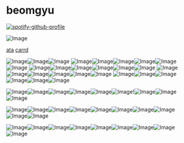 # beomgyu

[![spotify-github-profile](https://spotify-github-profile.kittinanx.com/api/view?uid=mywa8gtrgptcgb8kb752c7v4h&cover_image=true&theme=novatorem&show_offline=false&background_color=f5f5f5&interchange=false&bar_color=894848&bar_color_cover=false)](https://github.com/kittinan/spotify-github-profile)

![Image](https://github.com/user-attachments/assets/e2d6af20-9df7-41b0-b6fd-effba04abe7e)

[ata](https://seokryu.atabook.org/) [carrd](https://gyukawas.carrd.co/)



![Image](https://github.com/user-attachments/assets/700a3f50-fe37-419c-b033-22186f829652)![Image](https://github.com/user-attachments/assets/0492a6e1-cb62-4b93-9cc9-a00be6d71a56)![Image](https://github.com/user-attachments/assets/04b02f81-5621-48db-b7d2-60296f7ad123) 
![Image](https://github.com/user-attachments/assets/f40fd71f-1b00-4bfd-bee4-9add30cbf326)![Image](https://github.com/user-attachments/assets/2ddb6fce-82df-4021-b6ca-de050ef54e04)![Image](https://github.com/user-attachments/assets/31143ce5-3e57-46a8-8278-bfbd8144f4c6)![Image](https://github.com/user-attachments/assets/96be78e6-75ab-468c-9f87-fa421218364e)![Image](https://github.com/user-attachments/assets/e6ad2b53-62c9-426c-bbfb-12f0e2cf9355)![Image](https://github.com/user-attachments/assets/fd90c6cf-c2f0-4650-b6c8-569810198f7a)
![Image](https://github.com/user-attachments/assets/374235dc-72f7-41b5-afc9-9f5ee6b2b573)![Image](https://github.com/user-attachments/assets/f1ef6806-6d0f-4c14-ae2d-b61d8cbfe0fb)![Image](https://github.com/user-attachments/assets/b1f0cf02-e7f5-4b92-a33d-514f3c75be75)![Image](https://github.com/user-attachments/assets/c703fbfa-bec1-48b6-80ca-e14628c41a0b)![Image](https://github.com/user-attachments/assets/a66e39f5-1aab-4d30-8047-d08c5d9c9e76)![Image](https://github.com/user-attachments/assets/dadb6601-7823-4e02-8ba1-64b465a2f5a0)
![Image](https://github.com/user-attachments/assets/02e3e30d-f9bb-44e6-b661-4b4ee17aca3c)![Image](https://github.com/user-attachments/assets/b925273b-4a11-4699-bed1-d0e497743e81)![Image](https://github.com/user-attachments/assets/88f00433-3224-42d0-93b2-786bda8a3782)![Image](https://github.com/user-attachments/assets/99923240-e3ba-452c-b229-30b0a880fa8f)![Image](https://github.com/user-attachments/assets/e4a12a11-7458-4ec9-8511-9cd2f5631b71)![Image](https://github.com/user-attachments/assets/d6c5d41d-149e-43bf-b3c6-bfe1c1ca3ad8)
![Image](https://github.com/user-attachments/assets/d56c5198-4e4b-4eb2-919e-67a6a130a52e)![Image](https://github.com/user-attachments/assets/b65ff332-5400-4bda-a429-b7ab12593996)![Image](https://github.com/user-attachments/assets/bbbb8e48-ee65-4aa5-b0c1-da804d9cf307)![Image](https://github.com/user-attachments/assets/140ec051-afe7-401a-a8a3-6e89f07917e5)![Image](https://github.com/user-attachments/assets/195e5af3-0b10-4e1b-aa60-a6690e1983d7)![Image](https://github.com/user-attachments/assets/a1937229-18b8-443d-b54a-0b061fb38413)


![Image](https://github.com/user-attachments/assets/e494f4ba-65e5-4d2f-a451-e7619a8bbb82)![Image](https://github.com/user-attachments/assets/3e31b19c-d81c-4e89-b61e-269436efc3eb)![Image](https://github.com/user-attachments/assets/3096af79-7413-4814-a2e7-08049c33f473)![Image](https://github.com/user-attachments/assets/d7c3e665-4380-457a-8837-e2139f24903d)![Image](https://github.com/user-attachments/assets/38d47edd-ca4a-4382-89bd-6161b7759d7d)![Image](https://github.com/user-attachments/assets/eda56e9b-0f83-4fc4-990e-ab6d81d29109)!![Image](https://github.com/user-attachments/assets/9c21eb0a-2c08-4503-817b-dc492041c945)![Image](https://github.com/user-attachments/assets/471a710f-e37f-4caa-b7b1-b5476f66585e)![Image](https://github.com/user-attachments/assets/7141e82e-dca4-4ecc-b836-601a89eafa0d)

![Image](https://github.com/user-attachments/assets/3f54e1dc-14da-4bb0-a6ee-2f877f76d05b)![Image](https://github.com/user-attachments/assets/3a764e44-ba17-4d9d-925b-4d2c7b27d195)![Image](https://github.com/user-attachments/assets/2109ebf3-fe55-4417-bc40-b88e301b36b7)![Image](https://github.com/user-attachments/assets/0ca82c98-7a31-4f67-b2da-3de5d6c537a5)![Image](https://github.com/user-attachments/assets/af0ed745-3998-4fae-a3b5-99a52ed6f7fc)![Image](https://github.com/user-attachments/assets/6a487835-4b22-4bb4-a8ab-9873984d8314)![Image](https://github.com/user-attachments/assets/75e6ff98-1c72-4940-9380-810b3676e847)![Image](https://github.com/user-attachments/assets/ca8b4970-0404-4d2b-8763-31ba248c9b1d)![Image](https://github.com/user-attachments/assets/7bbe1009-3b7c-4440-bba0-581847ad6779)![Image](https://github.com/user-attachments/assets/a289daa7-94f7-4eaa-87bd-60ccf98d6638)



![Image](https://github.com/user-attachments/assets/4e3cdee3-bc61-4753-a475-ea1ba02e35c3)![Image](https://github.com/user-attachments/assets/dbdf6616-28ad-466e-813f-56cff4774bfa)![Image](https://github.com/user-attachments/assets/837b1b84-f711-4ee4-b0de-0549201a3518)![Image](https://github.com/user-attachments/assets/2a155693-1bd4-4d8f-9194-98a3d31e2536)![Image](https://github.com/user-attachments/assets/c0c61fb8-9e7e-41a7-834d-1dbf7745684c)![Image](https://github.com/user-attachments/assets/d4181d94-a350-4465-8081-a061f2858ea0)![Image](https://github.com/user-attachments/assets/497719ff-5514-45ea-aea4-d765a30fc8d8)![Image](https://github.com/user-attachments/assets/e8f77874-b0c2-4c38-8a2e-7d495245b59d)![Image](https://github.com/user-attachments/assets/95d78a68-e830-45db-88bb-03fd130353f6)



